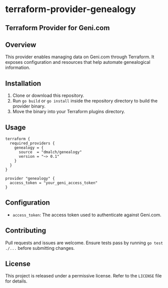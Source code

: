 # terraform-provider-genealogy

## Terraform Provider for Geni.com

## Overview
This provider enables managing data on Geni.com through Terraform. It exposes configuration and resources that help automate genealogical information.  

## Installation
1. Clone or download this repository.  
2. Run `go build` or `go install` inside the repository directory to build the provider binary.  
3. Move the binary into your Terraform plugins directory.  

## Usage
```hcl
terraform {
  required_providers {
    genealogy = {
      source  = "dmalch/genealogy"
      version = "~> 0.1"
    }
  }
}

provider "genealogy" {
  access_token = "your_geni_access_token"
}
```

## Configuration
* `access_token`: The access token used to authenticate against Geni.com.

## Contributing
Pull requests and issues are welcome. Ensure tests pass by running `go test ./...` before submitting changes.

## License
This project is released under a permissive license. Refer to the `LICENSE` file for details.
